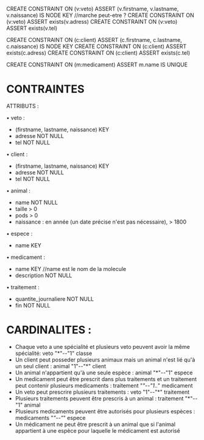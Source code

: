 CREATE CONSTRAINT ON (v:veto) ASSERT (v.firstname, v.lastname, v.naissance) IS NODE KEY //marche peut-etre ?
CREATE CONSTRAINT ON (v:veto) ASSERT exists(v.adress)
CREATE CONSTRAINT ON (v:veto) ASSERT exists(v.tel)

CREATE CONSTRAINT ON (c:client) ASSERT (c.firstname, c.lastname, c.naissance) IS NODE KEY
CREATE CONSTRAINT ON (c:client) ASSERT exists(c.adress)
CREATE CONSTRAINT ON (c:client) ASSERT exists(c.tel)

CREATE CONSTRAINT ON (m:medicament) ASSERT m.name IS UNIQUE


# CONTRAINTES
ATTRIBUTS :

• veto :
- (firstname, lastname, naissance) KEY
- adresse NOT NULL
- tel NOT NULL

• client :
- (firstname, lastname, naissance) KEY
- adresse NOT NULL
- tel NOT NULL

• animal :
- name NOT NULL
- taille > 0
- pods > 0
- naissance : en année (un date précise n'est pas nécessaire), > 1800

• espece :
- name KEY

• medicament :
- name KEY //name est le nom de la molecule
- description NOT NULL

• traitement :
- quantite_journaliere NOT NULL
- fin NOT NULL

# CARDINALITES :

- Chaque veto a une spécialité  et plusieurs veto peuvent avoir la même spécialité: veto "*"--"1" classe
- Un client peut posseder plusieurs animaux mais un animal n'est lié qu'à un seul client : animal "1"--"*" client
- Un animal n'appartient qu'à une seule espèce : animal "*"--"1" espece
- Un medicament peut être prescrit dans plus traitements et un traitement peut contenir plusieurs medicaments : traitement "*"--"1..*" medicament
- Un veto peut prescrire plusieurs traitements : veto "1"--"*" traitement
- Plusieurs traitements peuvent être prescris à un animal : traitement "*"--"1" animal
- Plusieurs medicaments peuvent être autorisés pour plusieurs espèces : medicaments "*"--"*" espece
- Un médicament ne peut être prescrit à un animal que si l'animal appartient à une espèce pour laquelle le médicament est autorisé